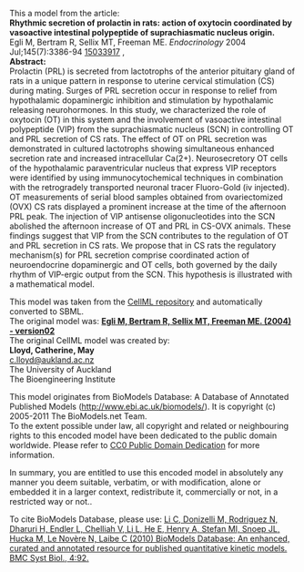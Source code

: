 

This a model from the article:  
**Rhythmic secretion of prolactin in rats: action of oxytocin coordinated by vasoactive intestinal polypeptide of suprachiasmatic nucleus origin.**   
Egli M, Bertram R, Sellix MT, Freeman ME. _Endocrinology_ 2004
Jul;145(7):3386-94 [15033917](http://www.ncbi.nlm.nih.gov/pubmed/15033917) ,  
**Abstract:**   
Prolactin (PRL) is secreted from lactotrophs of the anterior pituitary gland
of rats in a unique pattern in response to uterine cervical stimulation (CS)
during mating. Surges of PRL secretion occur in response to relief from
hypothalamic dopaminergic inhibition and stimulation by hypothalamic releasing
neurohormones. In this study, we characterized the role of oxytocin (OT) in
this system and the involvement of vasoactive intestinal polypeptide (VIP)
from the suprachiasmatic nucleus (SCN) in controlling OT and PRL secretion of
CS rats. The effect of OT on PRL secretion was demonstrated in cultured
lactotrophs showing simultaneous enhanced secretion rate and increased
intracellular Ca(2+). Neurosecretory OT cells of the hypothalamic
paraventricular nucleus that express VIP receptors were identified by using
immunocytochemical techniques in combination with the retrogradely transported
neuronal tracer Fluoro-Gold (iv injected). OT measurements of serial blood
samples obtained from ovariectomized (OVX) CS rats displayed a prominent
increase at the time of the afternoon PRL peak. The injection of VIP antisense
oligonucleotides into the SCN abolished the afternoon increase of OT and PRL
in CS-OVX animals. These findings suggest that VIP from the SCN contributes to
the regulation of OT and PRL secretion in CS rats. We propose that in CS rats
the regulatory mechanism(s) for PRL secretion comprise coordinated action of
neuroendocrine dopaminergic and OT cells, both governed by the daily rhythm of
VIP-ergic output from the SCN. This hypothesis is illustrated with a
mathematical model.

This model was taken from the [CellML
repository](http://www.cellml.org/models) and automatically converted to SBML.  
The original model was: [ **Egli M, Bertram R, Sellix MT, Freeman ME. (2004) -
version02**
](http://www.cellml.org/models/egli_bertram_sellix_freeman_2004_version02)  
The original CellML model was created by:  
**Lloyd, Catherine, May**   
c.lloyd@aukland.ac.nz  
The University of Auckland  
The Bioengineering Institute  

This model originates from BioModels Database: A Database of Annotated
Published Models (http://www.ebi.ac.uk/biomodels/). It is copyright (c)
2005-2011 The BioModels.net Team.  
To the extent possible under law, all copyright and related or neighbouring
rights to this encoded model have been dedicated to the public domain
worldwide. Please refer to [CC0 Public Domain
Dedication](http://creativecommons.org/publicdomain/zero/1.0/) for more
information.

In summary, you are entitled to use this encoded model in absolutely any
manner you deem suitable, verbatim, or with modification, alone or embedded it
in a larger context, redistribute it, commercially or not, in a restricted way
or not..  
  
To cite BioModels Database, please use: [Li C, Donizelli M, Rodriguez N,
Dharuri H, Endler L, Chelliah V, Li L, He E, Henry A, Stefan MI, Snoep JL,
Hucka M, Le Novère N, Laibe C (2010) BioModels Database: An enhanced, curated
and annotated resource for published quantitative kinetic models. BMC Syst
Biol., 4:92.](http://www.ncbi.nlm.nih.gov/pubmed/20587024)

